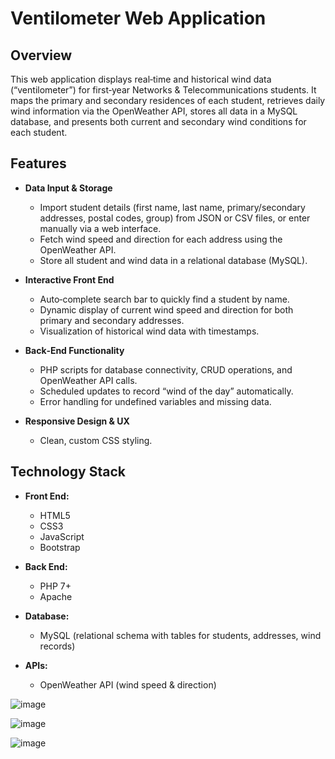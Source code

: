 # Ventilometer Web Application

## Overview
This web application displays real‐time and historical wind data (“ventilometer”) for first‐year Networks & Telecommunications students. It maps the primary and secondary residences of each student, retrieves daily wind information via the OpenWeather API, stores all data in a MySQL database, and presents both current and secondary wind conditions for each student.

## Features
- **Data Input & Storage**
  - Import student details (first name, last name, primary/secondary addresses, postal codes, group) from JSON or CSV files, or enter manually via a web interface.
  - Fetch wind speed and direction for each address using the OpenWeather API.
  - Store all student and wind data in a relational database (MySQL).

- **Interactive Front End**
  - Auto‐complete search bar to quickly find a student by name.
  - Dynamic display of current wind speed and direction for both primary and secondary addresses.
  - Visualization of historical wind data with timestamps.

- **Back‐End Functionality**
  - PHP scripts for database connectivity, CRUD operations, and OpenWeather API calls.
  - Scheduled updates to record “wind of the day” automatically.
  - Error handling for undefined variables and missing data.

- **Responsive Design & UX**
  - Clean, custom CSS styling.

## Technology Stack
- **Front End:**  
  - HTML5  
  - CSS3  
  - JavaScript 
  - Bootstrap 

- **Back End:**  
  - PHP 7+  
  - Apache

- **Database:**  
  - MySQL (relational schema with tables for students, addresses, wind records)

- **APIs:**  
  - OpenWeather API (wind speed & direction)


![image](https://github.com/user-attachments/assets/e6ac7526-d727-4fdf-a295-a05cac4beb2b)

![image](https://github.com/user-attachments/assets/4a114773-6dc1-48b2-8881-e64b99c27349)

![image](https://github.com/user-attachments/assets/59c82b89-d395-437e-b03f-e919703a4f7f)
